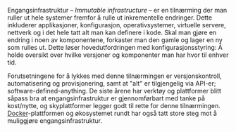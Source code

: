Engangsinfrastruktur – *Immutable infrastructure* – er en tilnærming der man ruller ut hele systemer fremfor å rulle ut inkrementelle endringer. Dette inkluderer applikasjoner, konfigurasjon, operativsystemer, virtuelle servere, nettverk og i det hele tatt alt man kan definere i kode. Skal man gjøre en endring i noen av komponentene​, forkaster man den gamle og lager en ny som rulles ut. Dette løser hovedutfordringen med konfigurasjonsstyring: Å holde oversikt over hvilke versjoner og komponenter man har hvor til enhver tid.

Forutsetningene for å lykkes med denne tilnærmingen er versjonskontroll, automatisering og provisjonering, samt at "alt" er tilgjengelig via API-er; software-defined-anything. De siste årene har verktøy og plattformer blitt såpass bra at engangsinfrastruktur er gjennomførbart med tanke på kost/nytte, og skyplattformer legger godt til rette for denne tilnærmingen. [Docker](https://www.docker.com/)-plattformen og økosystemet rundt har også tatt store steg mot å muliggjøre engangsinfrastruktur.